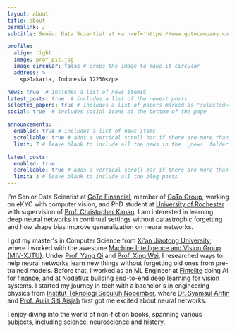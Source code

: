 ```yaml
---
layout: about
title: about
permalink: /
subtitle: Senior Data Scientist at <a href='https://www.gotocompany.com/en'>GoTo Group</a> | PhD Student at <a href='https://www.rochester.edu/'>University of Rochester</a>

profile:
  align: right
  image: prof_pic.jpg
  image_circular: false # crops the image to make it circular
  address: >
    <p>Jakarta, Indonesia 12230</p>

news: true  # includes a list of news itemsß
latest_posts: true  # includes a list of the newest posts
selected_papers: true # includes a list of papers marked as "selected={true}"
social: true  # includes social icons at the bottom of the page

announcements:
  enabled: true # includes a list of news items
  scrollable: true # adds a vertical scroll bar if there are more than 3 news items
  limit: 7 # leave blank to include all the news in the `_news` folder

latest_posts:
  enabled: true
  scrollable: true # adds a vertical scroll bar if there are more than 3 new posts items
  limit: 3 # leave blank to include all the blog posts
---
```


I'm Senior Data Scientist at [GoTo Financial](https://www.gotocompany.com/en/products/goto-financial), member of [GoTo Group](https://www.gotocompany.com/en), working on eKYC with computer vision, and PhD student at [University of Rochester](https://www.rochester.edu/) with supervision of [Prof. Christopher Kanan](http://chriskanan.com/). I am interested in learning deep neural networks in continual settings without catastrophic forgetting and how shape bias improve generalization on neural networks.

I got my master's in Computer Science from [Xi'an Jiaotong University](http://www.xjtu.edu.cn/), where I worked with the awesome [Machine Intelligence and Vision Group (MIV-XJTU)](https://mp.weixin.qq.com/s/TNflPIMQyqlQXU2C8pPN-w). Under [Prof. Yang Qi](https://gr.xjtu.edu.cn/en/web/yangqi) and [Prof. Xing Wei](https://gr.xjtu.edu.cn/en/web/weixing), I researched ways to help neural networks learn new things without forgetting old ones from pre-trained models. Before that, I worked as an ML Engineer at [Fintelite](https://fintelite.ai/) doing AI for finance, and at [Nodeflux](http://nodeflux.io/ "Nodeflux") building end-to-end deep learning for vision systems. I started my journey in tech with a bachelor's in engineering physics from [Institut Teknologi Sepuluh Nopember](https://www.its.ac.id/ "Institut Teknologi Sepuluh Nopember Surabaya"), where [Dr. Syamsul Arifin](https://scholar.its.ac.id/en/persons/syamsul-arifin "Dr. Syamsul Arifin") and [Prof. Aulia Siti Aisjah](https://scholar.google.com/citations?user=o7hyMS4AAAAJ&hl=en&authuser=1 "Prof. Aulia Siti Aisjah") first got me excited about neural networks.

I enjoy diving into the world of non-fiction books, spanning various subjects, including science, neuroscience and history.